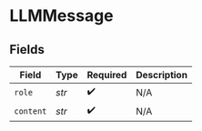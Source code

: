 # LLMMessage


## Fields

| Field              | Type               | Required           | Description        |
| ------------------ | ------------------ | ------------------ | ------------------ |
| `role`             | *str*              | :heavy_check_mark: | N/A                |
| `content`          | *str*              | :heavy_check_mark: | N/A                |